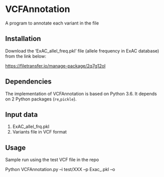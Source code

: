 # VCFAnnotation
A program to annotate each variant in the file 


## Installation
Download the ‘ExAC_allel_freq.pkl’ file (allele frequency in ExAC database) from the link below: 

https://filetransfer.io/manage-package/2q7g12ol

## Dependencies
The implementation of VCFAnnotation is based on Python 3.6. It depends on 2 Python packages (`re`,`pickle`).


## Input data
1. ExAC_allel_frq.pkl
2. Variants file in VCF format


## Usage
Sample run using the test VCF file in the repo

Python VCFAnnotation.py –i test/XXX –p Exac_.pkl –o 

